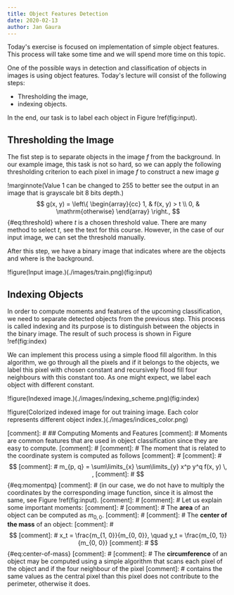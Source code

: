 ```yaml
---
title: Object Features Detection
date: 2020-02-13
author: Jan Gaura
---
```


Today's exercise is focused on implementation of simple object features.
This process will take some time and we will spend more time on this topic.

One of the possible ways in detection and classification of objects in images is using object features.
Today's lecture will consist of the following steps:

- Thresholding the image,
- indexing objects.

In the end, our task is to label each object in Figure !ref(fig:input).


## Thresholding the Image

The fist step is to separate objects in the image $f$ from the background. In our example image, this task is not so hard,
so we can apply the following thresholding criterion to each pixel in image $f$ to construct a new image $g$

!marginnote(Value $1$ can be changed to $255$ to better see the output in an image that is grayscale bit 8 bits depth.)
$$
g(x, y) = \left\{
\begin{array}{cc}
1, & f(x, y) > t \\
0, & \mathrm{otherwise}
\end{array}
\right.,
$$ {#eq:threshold}
where $t$ is a chosen threshold value. There are many method to select $t$, see the text for this course.
However, in the case of our input image, we can set the threshold manually.

After this step, we have a binary image that indicates where are the objects and where is the background.

!figure(Input image.)(./images/train.png)(fig:input)


## Indexing Objects

In order to compute moments and features of the upcoming classification, we need to separate detected objects from the previous step.
This process is called indexing and its purpose is to distinguish between the objects in the binary image. The result of such process
is shown in Figure !ref(fig:index)

We can implement this process using a simple flood fill algorithm. In this algorithm, we go through all the pixels and if it belongs to
the objects, we label this pixel with chosen constant and recursively flood fill four neighbours with this constant too. As one might expect,
we label each object with different constant.

!figure(Indexed image.)(./images/indexing_scheme.png)(fig:index)

!figure(Colorized indexed image for out training image. Each color represents different object index.)(./images/indices_color.png)


[comment]: # ## Computing Moments and Features
[comment]: # Moments are common features that are used in object classification since they are easy to compute.
[comment]: # 
[comment]: # The moment that is related to the coordinate system is computed as follows
[comment]: # 
[comment]: # $$
[comment]: # m_{p, q} = \sum\limits_{x} \sum\limits_{y} x^p y^q f(x, y) \, ,
[comment]: # $$  {#eq:momentpq}
[comment]: # (in our case, we do not have to multiply the coordinates by the corresponding image function, since it is almost the same, see Figure !ref(fig:input).
[comment]: # 
[comment]: # Let us explain some important moments:
[comment]: # 
[comment]: # The **area** of an object can be computed as $m_{0, 0}$.
[comment]: # 
[comment]: # The **center of the mass** of an object:
[comment]: # $$
[comment]: # x_t = \frac{m_{1, 0}}{m_{0, 0}}, \quad y_t = \frac{m_{0, 1}}{m_{0, 0}}
[comment]: # $$  {#eq:center-of-mass}
[comment]: # 
[comment]: # The **circumference** of an object may be computed using a simple algorithm that scans each pixel of the object and if the four neighbour of the pixel
[comment]: # contains the same values as the central pixel than this pixel does not contribute to the perimeter, otherwise it does.